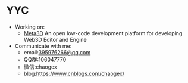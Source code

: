 # YYC

- Working on:
    - [Meta3D](https://github.com/Wonder-Technology/Meta3D) An open low-code development platform for developing Web3D Editor and Engine 
- Communicate with me: 
    - email:395976266@qq.com
    - QQ群:106047770
    - 微信:chaogex
    - blog:https://www.cnblogs.com/chaogex/
